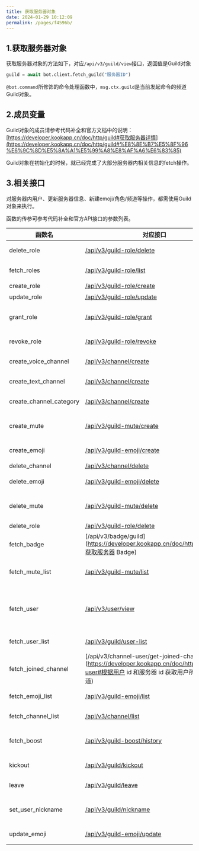 ```yaml
---
title: 获取服务器对象
date: 2024-01-29 10:12:09
permalink: /pages/f4596b/
---
```


## 1.获取服务器对象

获取服务器对象的方法如下，对应`/api/v3/guild/view`接口，返回值是Guild对象

```python
guild = await bot.client.fetch_guild("服务器ID")
```

`@bot.command`所修饰的命令处理函数中，`msg.ctx.guild`是当前发起命令的频道Guild对象。

## 2.成员变量

Guild对象的成员请参考代码补全和官方文档中的说明：[https://developer.kookapp.cn/doc/http/guild#获取服务器详情](https://developer.kookapp.cn/doc/http/guild#%E8%8E%B7%E5%8F%96%E6%9C%8D%E5%8A%A1%E5%99%A8%E8%AF%A6%E6%83%85)

Guild对象在初始化的时候，就已经完成了大部分服务器内相关信息的fetch操作。

## 3.相关接口

对服务器内用户、更新服务器信息、新建emoji/角色/频道等操作，都需使用Guild对象来执行。

函数的传参可参考代码补全和官方API接口的参数列表。


| 函数名 | 对应接口 | 作用 |
| - | - | - |
| delete_role | [/api/v3/guild-role/delete](https://developer.kookapp.cn/doc/http/guild-role#删除服务器角色) |删除某个角色 |
|fetch_roles|[/api/v3/guild-role/list](https://developer.kookapp.cn/doc/http/guild-role#获取服务器角色列表)|获取角色列表|
|create_role|[/api/v3/guild-role/create](https://developer.kookapp.cn/doc/http/guild-role#创建服务器角色)|新建角色|
| update_role | [/api/v3/guild-role/update](https://developer.kookapp.cn/doc/http/guild-role#更新服务器角色) | 更新角色             |
| grant_role  | [/api/v3/guild-role/grant](https://developer.kookapp.cn/doc/http/guild-role#赋予用户角色) | 给某个用户上某个角色 |
|revoke_role|[/api/v3/guild-role/revoke](https://developer.kookapp.cn/doc/http/guild-role#删除用户角色)|给某个用户下角色|
|create_voice_channel|[/api/v3/channel/create](https://developer.kookapp.cn/doc/http/channel#创建频道)|创建语音频道|
|create_text_channel|[/api/v3/channel/create](https://developer.kookapp.cn/doc/http/channel#创建频道)|创建文字频道|
|create_channel_category|[/api/v3/channel/create](https://developer.kookapp.cn/doc/http/channel#创建频道)|创建频道分组|
|create_mute|[/api/v3/guild-mute/create](https://developer.kookapp.cn/doc/http/guild#添加服务器静音或闭麦)|添加服务器静音或闭麦|
|create_emoji|[/api/v3/guild-emoji/create](https://developer.kookapp.cn/doc/http/guild-emoji#创建服务器表情)|创建服务器表情|
|delete_channel|[/api/v3/channel/delete](https://developer.kookapp.cn/doc/http/channel#删除频道)|删除频道|
|delete_emoji|[/api/v3/guild-emoji/delete](https://developer.kookapp.cn/doc/http/guild-emoji#删除服务器表情)|删除服务器表情|
|delete_mute|[/api/v3/guild-mute/delete](https://developer.kookapp.cn/doc/http/guild#删除服务器静音或闭麦)|取消服务器静音或闭麦|
|delete_role|[/api/v3/guild-role/delete](https://developer.kookapp.cn/doc/http/guild-role#删除服务器角色)|删除角色|
|fetch_badge|[/api/v3/badge/guild](https://developer.kookapp.cn/doc/http/badge#获取服务器 Badge)|获取服务器badge|
|fetch_mute_list|[/api/v3/guild-mute/list](https://developer.kookapp.cn/doc/http/guild#服务器静音闭麦列表)|服务器静音闭麦列表|
|fetch_user|[/api/v3/user/view](https://developer.kookapp.cn/doc/http/user#获取目标用户信息)|获取GuildUser对象，用户基本信息|
|fetch_user_list|[/api/v3/guild/user-list](https://developer.kookapp.cn/doc/http/guild#获取服务器中的用户列表)|服务器的用户列表|
|fetch_joined_channel|[/api/v3/channel-user/get-joined-channel](https://developer.kookapp.cn/doc/http/channel-user#根据用户 id 和服务器 id 获取用户所在语音频道)|获取用户所在语音频道|
|fetch_emoji_list|[/api/v3/guild-emoji/list](https://developer.kookapp.cn/doc/http/guild-emoji#获取服务器表情列表)|服务器表情列表|
|fetch_channel_list|[/api/v3/channel/list](https://developer.kookapp.cn/doc/http/channel#获取频道列表)|获取频道列表|
|fetch_boost|[/api/v3/guild-boost/history](https://developer.kookapp.cn/doc/http/guild#服务器助力历史)|查询服务器助力包历史|
|kickout|[/api/v3/guild/kickout](https://developer.kookapp.cn/doc/http/guild#踢出服务器)|将用户踢出服务器|
|leave|[/api/v3/guild/leave](https://developer.kookapp.cn/doc/http/guild#离开服务器)|机器人离开服务器|
|set_user_nickname|[/api/v3/guild/nickname](https://developer.kookapp.cn/doc/http/guild#修改服务器中用户的昵称)|设置用户在服务器内的昵称|
|update_emoji|[/api/v3/guild-emoji/update](https://developer.kookapp.cn/doc/http/guild-emoji#更新服务器表情)|更新服务器表情|


